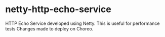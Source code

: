 # netty-http-echo-service
HTTP Echo Service developed using Netty. This is useful for performance tests
Changes made to deploy on Choreo.
